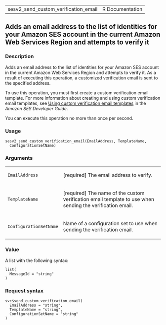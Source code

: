 <table style="width: 100%;">
<tbody>
<tr class="odd">
<td>sesv2_send_custom_verification_email</td>
<td style="text-align: right;">R Documentation</td>
</tr>
</tbody>
</table>

## Adds an email address to the list of identities for your Amazon SES account in the current Amazon Web Services Region and attempts to verify it

### Description

Adds an email address to the list of identities for your Amazon SES
account in the current Amazon Web Services Region and attempts to verify
it. As a result of executing this operation, a customized verification
email is sent to the specified address.

To use this operation, you must first create a custom verification email
template. For more information about creating and using custom
verification email templates, see [Using custom verification email
templates](https://docs.aws.amazon.com/ses/latest/dg/creating-identities.html#send-email-verify-address-custom)
in the *Amazon SES Developer Guide*.

You can execute this operation no more than once per second.

### Usage

    sesv2_send_custom_verification_email(EmailAddress, TemplateName,
      ConfigurationSetName)

### Arguments

<table>
<colgroup>
<col style="width: 35%" />
<col style="width: 65%" />
</colgroup>
<tbody>
<tr class="odd">
<td><code
id="sesv2_send_custom_verification_email_:_EmailAddress">EmailAddress</code></td>
<td><p>[required] The email address to verify.</p></td>
</tr>
<tr class="even">
<td><code
id="sesv2_send_custom_verification_email_:_TemplateName">TemplateName</code></td>
<td><p>[required] The name of the custom verification email template to
use when sending the verification email.</p></td>
</tr>
<tr class="odd">
<td><code
id="sesv2_send_custom_verification_email_:_ConfigurationSetName">ConfigurationSetName</code></td>
<td><p>Name of a configuration set to use when sending the verification
email.</p></td>
</tr>
</tbody>
</table>

### Value

A list with the following syntax:

    list(
      MessageId = "string"
    )

### Request syntax

    svc$send_custom_verification_email(
      EmailAddress = "string",
      TemplateName = "string",
      ConfigurationSetName = "string"
    )
